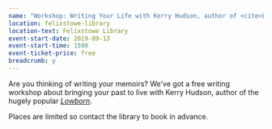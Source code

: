 ```yaml
---
name: "Workshop: Writing Your Life with Kerry Hudson, author of <cite>Lowborn</cite>"
location: felixstowe-library
location-text: Felixstowe Library
event-start-date: 2019-09-13
event-start-time: 1500
event-ticket-price: free
breadcrumb: y
---
```


Are you thinking of writing your memoirs? We've got a free writing workshop about bringing your past to live with Kerry Hudson, author of the hugely popular [<cite>Lowborn</cite>](https://suffolk.spydus.co.uk/cgi-bin/spydus.exe/ENQ/OPAC/BIBENQ?BRN=2544740).

Places are limited so contact the library to book in advance.
